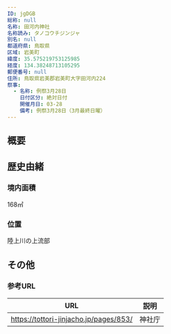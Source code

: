 ```yaml
---
ID: jgDGB
総称: null
名称: 田河内神社
名称読み: タノコウチジンジャ
別名: null
都道府県: 鳥取県
区域: 岩美町
緯度: 35.575219753125985
経度: 134.38248713105295
郵便番号: null
住所: 鳥取県岩美郡岩美町大字田河内224
祭事:
  - 名称: 例祭3月28日
    日付区分: 絶対日付
    開催月日: 03-28
    備考: 例祭3月28日（3月最終日曜）
---
```


## 概要

## 歴史由緒

### 境内面積

168㎡

### 位置

陸上川の上流部

## その他

### 参考URL

| URL                                    | 説明   |
| -------------------------------------- | ------ |
| https://tottori-jinjacho.jp/pages/853/ | 神社庁 |
